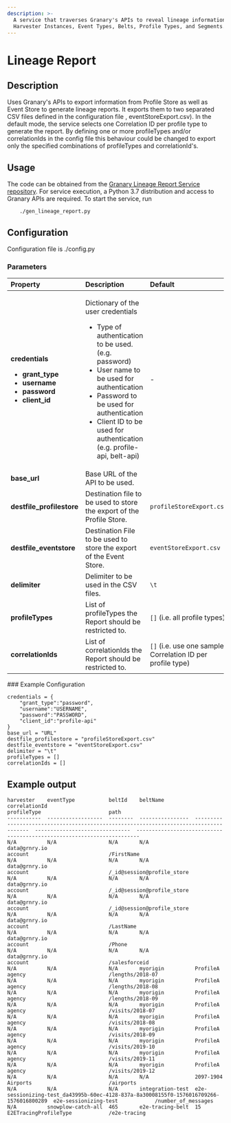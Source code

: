 ```yaml
---
description: >-
  A service that traverses Granary's APIs to reveal lineage information between
  Harvester Instances, Event Types, Belts, Profile Types, and Segments.
---
```


# Lineage Report

## Description

Uses Granary's APIs to export information from Profile Store as well as Event Store to generate lineage reports. It exports them to two separated CSV files defined in the configuration file , eventStoreExport.csv\). In the default mode, the service selects one Correlation ID per profile type to generate the report. By defining one or more profileTypes and/or correlationIds in the config file this behaviour could be changed to export only the specified combinations of profileTypes and correlationId's.

## Usage

The code can be obtained from the [Granary Lineage Report Service repository](https://gitlab.alvary.io/grnry/grnry-lineage-report). For service execution, a Python 3.7 distribution and access to Granary APIs are required. To start the service, run

```text
    ./gen_lineage_report.py
```

## Configuration

Configuration file is ./config.py

### Parameters

<table>
  <thead>
    <tr>
      <th style="text-align:left">Property</th>
      <th style="text-align:left">Description</th>
      <th style="text-align:left">Default</th>
    </tr>
  </thead>
  <tbody>
    <tr>
      <td style="text-align:left">
        <p><b>credentials</b>
        </p>
        <ul>
          <li><b>grant_type</b> 
          </li>
          <li><b>username</b>
          </li>
          <li><b>password</b>
          </li>
          <li><b>client_id</b>
          </li>
        </ul>
      </td>
      <td style="text-align:left">
        <p>Dictionary of the user credentials</p>
        <ul>
          <li>Type of authentication to be used. (e.g. password)</li>
          <li>User name to be used for authentication</li>
          <li>Password to be used for authentication</li>
          <li>Client ID to be used for authentication (e.g. profile-api, belt-api)</li>
        </ul>
      </td>
      <td style="text-align:left">-</td>
    </tr>
    <tr>
      <td style="text-align:left"><b>base_url</b>
      </td>
      <td style="text-align:left">Base URL of the API to be used.</td>
      <td style="text-align:left"></td>
    </tr>
    <tr>
      <td style="text-align:left"><b>destfile_profilestore</b>
      </td>
      <td style="text-align:left">Destination file to be used to store the export of the Profile Store.</td>
      <td
      style="text-align:left"><code>profileStoreExport.csv</code>
        </td>
    </tr>
    <tr>
      <td style="text-align:left"><b>destfile_eventstore</b>
      </td>
      <td style="text-align:left">Destination File to be used to store the export of the Event Store.</td>
      <td
      style="text-align:left"><code>eventStoreExport.csv</code>
        </td>
    </tr>
    <tr>
      <td style="text-align:left"><b>delimiter</b>
      </td>
      <td style="text-align:left">Delimiter to be used in the CSV files.</td>
      <td style="text-align:left"><code>\t</code>
      </td>
    </tr>
    <tr>
      <td style="text-align:left"><b>profileTypes</b>
      </td>
      <td style="text-align:left">List of profileTypes the Report should be restricted to.</td>
      <td style="text-align:left"><code>[]</code> (i.e. all profile types)</td>
    </tr>
    <tr>
      <td style="text-align:left"><b>correlationIds</b>
      </td>
      <td style="text-align:left">List of correlationIds the Report should be restricted to.</td>
      <td style="text-align:left"><code>[]</code> (i.e. use one sample Correlation ID per profile type)</td>
    </tr>
  </tbody>
</table>### Example Configuration

```text
credentials = {
    "grant_type":"password",
    "username":"USERNAME",
    "password":"PASSWORD",
    "client_id":"profile-api"
}
base_url = "URL"
destfile_profilestore = "profileStoreExport.csv"
destfile_eventstore = "eventStoreExport.csv"
delimiter = "\t"
profileTypes = []
correlationIds = []
```

## Example output

```text
harvester    eventType           beltId    beltName          correlationId                                                                           profileType                      path
-----------  ------------------  --------  ----------------  --------------------------------------------------------------------------------------  -------------------------------  -----------------------------------------------------------------------
N/A          N/A                 N/A       N/A               data@grnry.io                                                                           account                          /FirstName
N/A          N/A                 N/A       N/A               data@grnry.io                                                                           account                          /_id@session@profile_store
N/A          N/A                 N/A       N/A               data@grnry.io                                                                           account                          /_id@session@profile_store
N/A          N/A                 N/A       N/A               data@grnry.io                                                                           account                          /_id@session@profile_store
N/A          N/A                 N/A       N/A               data@grnry.io                                                                           account                          /LastName
N/A          N/A                 N/A       N/A               data@grnry.io                                                                           account                          /Phone
N/A          N/A                 N/A       N/A               data@grnry.io                                                                           account                          /salesforceid
N/A          N/A                 N/A       myorigin          ProfileA                                                                                agency                           /lengths/2018-07
N/A          N/A                 N/A       myorigin          ProfileA                                                                                agency                           /lengths/2018-08
N/A          N/A                 N/A       myorigin          ProfileA                                                                                agency                           /lengths/2018-09
N/A          N/A                 N/A       myorigin          ProfileA                                                                                agency                           /visits/2018-07
N/A          N/A                 N/A       myorigin          ProfileA                                                                                agency                           /visits/2018-08
N/A          N/A                 N/A       myorigin          ProfileA                                                                                agency                           /visits/2018-09
N/A          N/A                 N/A       myorigin          ProfileA                                                                                agency                           /visits/2019-10
N/A          N/A                 N/A       myorigin          ProfileA                                                                                agency                           /visits/2019-11
N/A          N/A                 N/A       myorigin          ProfileA                                                                                agency                           /visits/2019-12
N/A          N/A                 N/A       N/A               2097-1904                                                                               Airports                         /airports
N/A          N/A                 N/A       integration-test  e2e-sessionizing-test_da43995b-60ec-4128-837a-8a30008155f0-1576016709266-1576016800289  e2e-sessionizing-test            /number_of_messages
N/A          snowplow-catch-all  465       e2e-tracing-belt  15                                                                                      E2ETracingProfileType            /e2e-tracing
```

